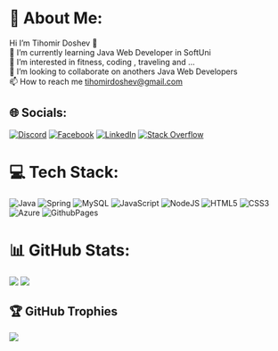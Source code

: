 # 💫 About Me:
Hi I’m Tihomir Doshev 👋<br>🌱 I’m currently learning Java Web Developer in SoftUni<br>👀 I’m interested in fitness, coding , traveling and ...<br>👯 I’m looking to collaborate on anothers Java Web Developers<br>📫 How to reach me tihomirdoshev@gmail.com


## 🌐 Socials:
[![Discord](https://img.shields.io/badge/Discord-%237289DA.svg?logo=discord&logoColor=white)](https://discord.gg/https://discord.com/users/1070348805356130304) [![Facebook](https://img.shields.io/badge/Facebook-%231877F2.svg?logo=Facebook&logoColor=white)](https://facebook.com/https://www.facebook.com/tdoshev) [![LinkedIn](https://img.shields.io/badge/LinkedIn-%230077B5.svg?logo=linkedin&logoColor=white)](https://linkedin.com/in/https://www.linkedin.com/in/tihomir-doshev/) [![Stack Overflow](https://img.shields.io/badge/-Stackoverflow-FE7A16?logo=stack-overflow&logoColor=white)](https://stackoverflow.com/users/https://stackoverflow.com/users/20457232/tihomirdoshev) 

# 💻 Tech Stack:
![Java](https://img.shields.io/badge/java-%23ED8B00.svg?style=for-the-badge&logo=openjdk&logoColor=white) ![Spring](https://img.shields.io/badge/spring-%236DB33F.svg?style=for-the-badge&logo=spring&logoColor=white) ![MySQL](https://img.shields.io/badge/mysql-%2300000f.svg?style=for-the-badge&logo=mysql&logoColor=white) ![JavaScript](https://img.shields.io/badge/javascript-%23323330.svg?style=for-the-badge&logo=javascript&logoColor=%23F7DF1E) ![NodeJS](https://img.shields.io/badge/node.js-6DA55F?style=for-the-badge&logo=node.js&logoColor=white) ![HTML5](https://img.shields.io/badge/html5-%23E34F26.svg?style=for-the-badge&logo=html5&logoColor=white) ![CSS3](https://img.shields.io/badge/css3-%231572B6.svg?style=for-the-badge&logo=css3&logoColor=white) ![Azure](https://img.shields.io/badge/azure-%230072C6.svg?style=for-the-badge&logo=microsoftazure&logoColor=white) ![GithubPages](https://img.shields.io/badge/github%20pages-121013?style=for-the-badge&logo=github&logoColor=white)

# 📊 GitHub Stats:
![](https://github-readme-stats.vercel.app/api?username=TihomirDoshev&theme=city_light&hide_border=false&include_all_commits=false&count_private=false) 
![](https://github-readme-stats.vercel.app/api/top-langs/?username=TihomirDoshev&theme=city_light&hide_border=false&include_all_commits=false&count_private=false&layout=compact)

## 🏆 GitHub Trophies
![](https://github-profile-trophy.vercel.app/?username=TihomirDoshev&theme=darkhub&no-frame=false&no-bg=true&margin-w=4)



<!-- Proudly created with GPRM ( https://gprm.itsvg.in ) -->
